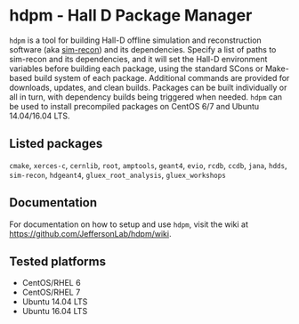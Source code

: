 # hdpm - Hall D Package Manager
`hdpm` is a tool for building Hall-D offline simulation and reconstruction software (aka [sim-recon](https://github.com/JeffersonLab/sim-recon)) and its dependencies. Specify a list of paths to sim-recon and its dependencies, and it will set the Hall-D environment variables before building each package, using the standard SCons or Make-based build system of each package. Additional commands are provided for downloads, updates, and clean builds. Packages can be built individually or all in turn, with dependency builds being triggered when needed. `hdpm` can be used to install precompiled packages on CentOS 6/7 and Ubuntu 14.04/16.04 LTS.

## Listed packages
`cmake`, `xerces-c`, `cernlib`, `root`, `amptools`, `geant4`, `evio`, `rcdb`, `ccdb`, `jana`, `hdds`, `sim-recon`, `hdgeant4`, `gluex_root_analysis`, `gluex_workshops`

## Documentation
For documentation on how to setup and use `hdpm`, visit the wiki at https://github.com/JeffersonLab/hdpm/wiki.

## Tested platforms
- CentOS/RHEL 6
- CentOS/RHEL 7
- Ubuntu 14.04 LTS
- Ubuntu 16.04 LTS
